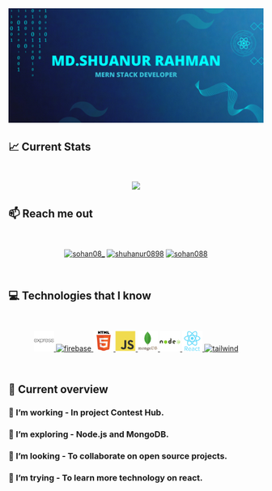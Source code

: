 <a href="www.linkedin.com/in/shuhanur0898">
<img src="https://raw.githubusercontent.com/Sohan0898/Sohan0898/main/Blue%20Tosca%20Geometric%20Technology%20Linkedln%20Banner%20(2000%20x%20900%20px).png" />
</a>

## :chart_with_upwards_trend: Current Stats

<br />
<p align="center">
  <img width="60%" src="https://github-readme-streak-stats.herokuapp.com?user=Sohan0898&theme=react&hide_border=true&background=0D1117&stroke=0D1117&fire=00FFFC&sideLabels=1034BF&currStreakNum=00FFFC&ring=00FFFC&currStreakLabel=00FFFC&sideNums=1034BF" />
</p>

## :mailbox: Reach me out

<br />

<p align="center">
<a href="https://twitter.com/sohan08_" target="blank"><img align="center" src="https://raw.githubusercontent.com/rahuldkjain/github-profile-readme-generator/master/src/images/icons/Social/twitter.svg" alt="sohan08_" height="30" width="40" /></a>
<a href="https://linkedin.com/in/shuhanur0898" target="blank"><img align="center" src="https://raw.githubusercontent.com/rahuldkjain/github-profile-readme-generator/master/src/images/icons/Social/linked-in-alt.svg" alt="shuhanur0898" height="30" width="40" /></a>
<a href="https://dribbble.com/sohan088" target="blank"><img align="center" src="https://raw.githubusercontent.com/rahuldkjain/github-profile-readme-generator/master/src/images/icons/Social/dribbble.svg" alt="sohan088" height="30" width="40" /></a>
</p>

<br />

## :computer: Technologies that I know

<br>
<p align="center"> <a href="https://expressjs.com"  rel="noreferrer"> <img src="https://raw.githubusercontent.com/devicons/devicon/master/icons/express/express-original-wordmark.svg" alt="express" width="40" height="40"/> </a> <a href="https://firebase.google.com/"  rel="noreferrer"> <img src="https://www.vectorlogo.zone/logos/firebase/firebase-icon.svg" alt="firebase" width="40" height="40"/> </a> <a href="https://www.w3.org/html/"  rel="noreferrer"> <img src="https://raw.githubusercontent.com/devicons/devicon/master/icons/html5/html5-original-wordmark.svg" alt="html5" width="40" height="40"/> </a> <a href="https://developer.mozilla.org/en-US/docs/Web/JavaScript"  rel="noreferrer"> <img src="https://raw.githubusercontent.com/devicons/devicon/master/icons/javascript/javascript-original.svg" alt="javascript" width="40" height="40"/> </a> <a href="https://www.mongodb.com/" target="_blank" rel="noreferrer"> <img src="https://raw.githubusercontent.com/devicons/devicon/master/icons/mongodb/mongodb-original-wordmark.svg" alt="mongodb" width="40" height="40"/> </a> <a href="https://nodejs.org" target="_blank" rel="noreferrer"> <img src="https://raw.githubusercontent.com/devicons/devicon/master/icons/nodejs/nodejs-original-wordmark.svg" alt="nodejs" width="40" height="40"/> </a> <a href="https://reactjs.org/" target="_blank" rel="noreferrer"> <img src="https://raw.githubusercontent.com/devicons/devicon/master/icons/react/react-original-wordmark.svg" alt="react" width="40" height="40"/> </a> <a href="https://tailwindcss.com/" target="_blank" rel="noreferrer"> <img src="https://www.vectorlogo.zone/logos/tailwindcss/tailwindcss-icon.svg" alt="tailwind" width="40" height="40"/> </a> </p>
<br/>

## :eyes: Current overview


### 🔭 I’m working - In project Contest Hub. 
### 🌱 I’m exploring - Node.js and MongoDB. 
### 👯 I’m looking - To collaborate on open source projects. 
### 🤔 I’m trying - To learn more technology on react. 


<br />

